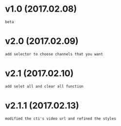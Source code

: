 # v1.0 (2017.02.08)
    beta

# v2.0 (2017.02.09)
    add selector to choose channels that you want

# v2.1 (2017.02.10)
    add selet all and clear all function

# v2.1.1 (2017.02.13)
    modified the cti's video url and refined the styles
